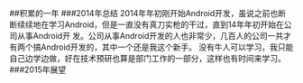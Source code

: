 ##积累的一年
###2014年总结
  2014年年初刚开始Android开发，虽说之前也断断续续地在学习Android，但是一直没有真刀实枪的干过，直到14年年初开始在公司从事Android开
发。公司从事Android开发的人也非常少，几百人的公司一共才有两个搞Android开发的，其中一个还是我这个新手。
  没有牛人可以学习，我只能自己边学边做，好在技术预研也算是部门工作的一部分，这样也有时间来学习。
###2015年展望
